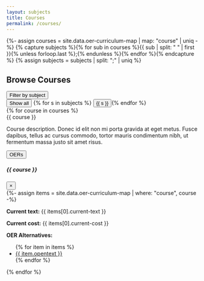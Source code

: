 ```yaml
---
layout: subjects
title: Courses
permalink: /courses/
---
```

{%- assign courses = site.data.oer-curriculum-map | map: "course" | uniq -%}
{% capture subjects %}{% for sub in courses %}{{ sub | split: " " | first }}{% unless forloop.last %};{% endunless %}{% endfor %}{% endcapture %}
{% assign subjects = subjects | split: ";" | uniq %}

<div class="row mb-3">
<div class="col"><h2>Browse Courses</h2></div>
    <div class="col"><div class="dropdown">
        <button class="btn btn-secondary dropdown-toggle float-right" type="button" id="dropdownMenuButton" data-toggle="dropdown" aria-haspopup="true" aria-expanded="false">
            Filter by subject
        </button>
        <div class="dropdown-menu" aria-labelledby="dropdownMenuButton">
            <button class="dropdown-item filter active" type="button" id="all">Show all</button>
        {% for s in subjects %}
            <button class="dropdown-item filter" type="button" id="{{ s }}">{{ s }}</button>{% endfor %}
        </div>
    </div></div>
</div>

<div class="row justify-content-center" >
{% for course in courses %}
<!-- Button trigger modal -->
<div class="col-md-4 course {{ course | split: " " | first }}">
    <div class="card" data-toggle="modal" data-target="#course{{ forloop.index }}">
        <div class="card-header" >{{ course }}</div>
        <div class="card-body">
            <p class="card-text">Course description. Donec id elit non mi porta gravida at eget metus. Fusce dapibus, tellus ac cursus commodo, tortor mauris condimentum nibh, ut fermentum massa justo sit amet risus. </p>
            <button type="button" class="btn btn-secondary" data-toggle="modal" data-target="#course{{ forloop.index }}">OERs</button>
        </div>
    </div>
    <!-- Modal -->
    <div class="modal fade" id="course{{ forloop.index }}" tabindex="-1" role="dialog" aria-labelledby="modalLabel{{ forloop.index }}" aria-hidden="true">
        <div class="modal-dialog" role="document">
            <div class="modal-content">
                <div class="modal-header">
                    <h5 class="modal-title" id="modalLabel{{ forloop.index }}">{{ course }}</h5>
                    <button type="button" class="close" data-dismiss="modal" aria-label="Close">
                    <span aria-hidden="true">&times;</span>
                    </button>
                </div>
                <div class="modal-body">
                {%- assign items = site.data.oer-curriculum-map | where: "course", course -%}
                <p><strong>Current text:</strong> {{ items[0].current-text }}</p>
                <p><strong>Current cost:</strong> {{ items[0].current-cost }}</p>
                <p><strong>OER Alternatives:</strong></p>
                <ul>
                {% for item in items %}
                <li><a href="{{ site.baseurl }}/browse/item.html?id={{ item.id | downcase }}">{{ item.opentext }}</a></li>
                {% endfor %}
                </ul>
                </div>
            </div>
        </div>
    </div>
</div>
{% endfor %}
</div>

